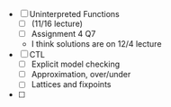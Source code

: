 - [ ] Uninterpreted Functions 
	- [ ] (11/16 lecture)
	- [ ] Assignment 4 Q7
	- I think solutions are on 12/4 lecture
- [ ] CTL
	- [ ] Explicit model checking
	- [ ] Approximation, over/under
	- [ ] Lattices and fixpoints
- [ ] 